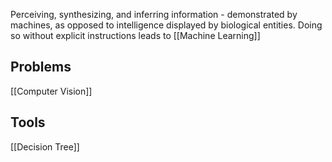 Perceiving, synthesizing, and inferring information - demonstrated by machines, as opposed to intelligence displayed by biological entities. 
Doing so without explicit instructions leads to [[Machine Learning]]
## Problems
[[Computer Vision]]
## Tools
[[Decision Tree]]
